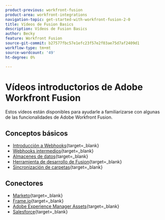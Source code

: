 ```yaml
---
product-previous: workfront-fusion
product-area: workfront-integrations
navigation-topic: get-started-with-workfront-fusion-2-0
title: Vídeos de Fusion Basics
description: Vídeos de Fusion Basics
author: Becky
feature: Workfront Fusion
source-git-commit: b27577fbc57e1efc23f57e2f03ae75d7af2409d1
workflow-type: tm+mt
source-wordcount: '49'
ht-degree: 0%

---
```


# Vídeos introductorios de Adobe Workfront Fusion

Estos vídeos están disponibles para ayudarle a familiarizarse con algunas de las funcionalidades de Adobe Workfront Fusion.

## Conceptos básicos

* [Introducción a Webhooks](https://video.tv.adobe.com/v/3427025/){target=_blank}
* [Webhooks intermedios](https://video.tv.adobe.com/v/3427030/){target=_blank}
* [Almacenes de datos](https://video.tv.adobe.com/v/3427029/){target=_blank}
* [Herramienta de desarrollo de Fusion](https://video.tv.adobe.com/v/3427031/){target=_blank}
* [Sincronización de carpetas](https://video.tv.adobe.com/v/3427033/){target=_blank}

## Conectores

* [Marketo](https://video.tv.adobe.com/v/3427026/){target=_blank}
* [Frame.io](https://video.tv.adobe.com/v/3427032/){target=_blank}
* [Adobe Experience Manager Assets](https://video.tv.adobe.com/v/3427034/){target=_blank}
* [Salesforce](https://video.tv.adobe.com/v/3427027/){target=_blank}









